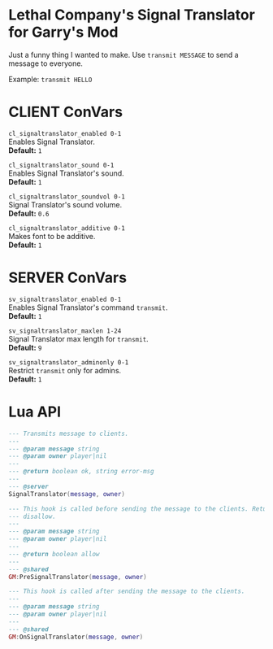 # Lethal Company's Signal Translator for Garry's Mod

Just a funny thing I wanted to make. Use `transmit MESSAGE` to send a message to everyone.

Example: `transmit HELLO`

# CLIENT ConVars

`cl_signaltranslator_enabled 0-1` \
Enables Signal Translator. \
**Default:** `1`

`cl_signaltranslator_sound 0-1` \
Enables Signal Translator's sound. \
**Default:** `1`

`cl_signaltranslator_soundvol 0-1` \
Signal Translator's sound volume. \
**Default:** `0.6`

`cl_signaltranslator_additive 0-1` \
Makes font to be additive. \
**Default:** `1`

# SERVER ConVars

`sv_signaltranslator_enabled 0-1` \
Enables Signal Translator's command `transmit`. \
**Default:** `1`

`sv_signaltranslator_maxlen 1-24` \
Signal Translator max length for `transmit`. \
**Default:** `9`

`sv_signaltranslator_adminonly 0-1` \
Restrict `transmit` only for admins. \
**Default:** `1`

# Lua API

```lua
--- Transmits message to clients.
---
--- @param message string
--- @param owner player|nil
---
--- @return boolean ok, string error-msg
---
--- @server
SignalTranslator(message, owner)

--- This hook is called before sending the message to the clients. Return `false` to
--- disallow.
---
--- @param message string
--- @param owner player|nil
---
--- @return boolean allow
---
--- @shared
GM:PreSignalTranslator(message, owner)

--- This hook is called after sending the message to the clients.
---
--- @param message string
--- @param owner player|nil
---
--- @shared
GM:OnSignalTranslator(message, owner)
```